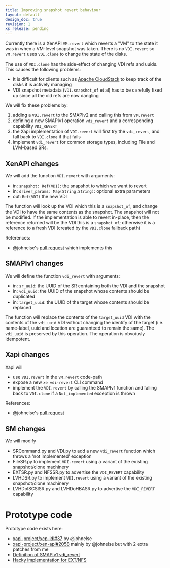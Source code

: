 ```yaml
---
title: Improving snapshot revert behaviour
layout: default
design_doc: true
revision: 1
xs_release: pending
---
```


Currently there is a XenAPI `VM.revert` which reverts a "VM" to the state it
was in when a VM-level snapshot was taken. There is no `VDI.revert` so
`VM.revert` uses `VDI.clone` to change the state of the disks.

The use of `VDI.clone` has the side-effect of changing VDI refs and uuids.
This causes the following problems:

- It is difficult for clients
  such as [Apache CloudStack](http://cloudstack.apache.org) to keep track
  of the disks it is actively managing
- VDI snapshot metadata (`VDI.snapshot_of` et al) has to be carefully
  fixed up since all the old refs are now dangling

We will fix these problems by:

1. adding a `VDI.revert` to the SMAPIv2 and calling this from `VM.revert`
2. defining a new SMAPIv1 operation `vdi_revert` and a corresponding capability
   `VDI_REVERT`
3. the Xapi implementation of `VDI.revert` will first try the `vdi_revert`,
   and fall back to `VDI.clone` if that fails
4. implement `vdi_revert` for common storage types, including File and LVM-based
   SRs.

XenAPI changes
--------------

We will add the function `VDI.revert` with arguments:

- in: `snapshot: Ref(VDI)`: the snapshot to which we want to revert
- in: `driver_params: Map(String,String)`: optional extra parameters
- out: `Ref(VDI)` the new VDI

The function will look up the VDI which this is a `snapshot_of`, and change
the VDI to have the same contents as the snapshot. The snapshot will not be
modified. If the implementation is able to revert in-place, then the reference
returned will be the VDI this is a `snapshot_of`; otherwise it is a reference
to a fresh VDI (created by the `VDI.clone` fallback path)

References:

- @johnelse's [pull request](https://github.com/xapi-project/xen-api/pull/1963)
  which implements this

SMAPIv1 changes
---------------

We will define the function `vdi_revert` with arguments:

- in: `sr_uuid`: the UUID of the SR containing both the VDI and the snapshot
- in: `vdi_uuid`: the UUID of the snapshot whose contents should be duplicated
- in: `target_uuid`: the UUID of the target whose contents should be replaced

The function will replace the contents of the `target_uuid` VDI with the
contents of the `vdi_uuid` VDI without changing the identify of the target
(i.e. name-label, uuid and location are guaranteed to remain the same).
The `vdi_uuid` is preserved by this operation. The operation is obvoiusly
idempotent.

Xapi changes
------------

Xapi will

- use `VDI.revert` in the `VM.revert` code-path
- expose a new `xe vdi-revert` CLI command
- implement the `VDI.revert` by calling the SMAPIv1 function and falling back
  to `VDI.clone` if a `Not_implemented` exception is thrown

References:

- @johnelse's [pull request](https://github.com/xapi-project/xen-api/pull/1963)

SM changes
----------

We will modify

- SRCommand.py and VDI.py to add a new `vdi_revert` function which throws
  a 'not implemented' exception
- FileSR.py to implement `VDI.revert` using a variant of the existing
  snapshot/clone machinery
- EXTSR.py and NFSSR.py to advertise the `VDI_REVERT` capability
- LVHDSR.py to implement `VDI.revert` using a variant of the existing
  snapshot/clone machinery
- LVHDoISCSISR.py and LVHDoHBASR.py to advertise the `VDI_REVERT` capability

Prototype code
==============

Prototype code exists here:

- [xapi-project/xcp-idl#37](https://github.com/xapi-project/xcp-idl/pull/37) by @johnelse
- [xapi-project/xen-api#2058](https://github.com/xapi-project/xen-api/pull/2058) mainly by @johnelse but with 2 extra patches from me
- [Definition of SMAPIv1 vdi_revert](https://github.com/djs55/sm/commit/cbc28755c9c4300ed067abc089081f58f821f504)
- [Hacky implementation for EXT/NFS](https://github.com/djs55/sm/commit/eb31d6205ccd707152a5b59c9a733fd48db5316b)
